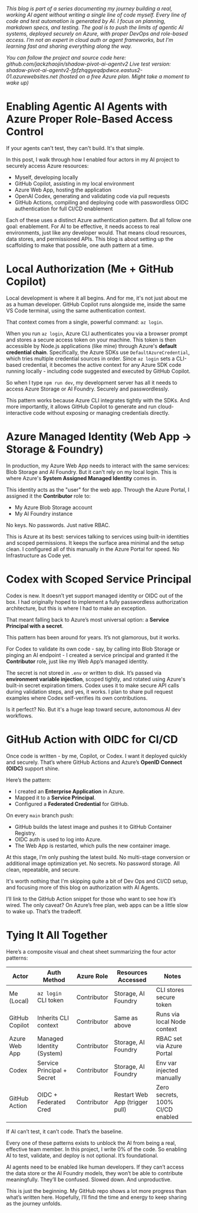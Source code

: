 *This blog is part of a series documenting my journey building a real, working AI agent without writing a single line of code myself. Every line of code and test automation is generated by AI. I focus on planning, markdown specs, and testing. The goal is to push the limits of agentic AI systems, deployed securely on Azure, with proper DevOps and role-based access. I’m not an expert in cloud auth or agent frameworks, but I’m learning fast and sharing everything along the way.*

*You can follow the project and source code here: github.com/jackzhaojin/shadow-pivot-ai-agentv2
Live test version: shadow-pivot-ai-agentv2-fpfzhqgyeqdpdwce.eastus2-01.azurewebsites.net (hosted on a free Azure plan. Might take a moment to wake up)*

# Enabling Agentic AI Agents with Azure Proper Role-Based Access Control

If your agents can't test, they can't build. It's that simple.

In this post, I walk through how I enabled four actors in my AI project to securely access Azure resources:

* Myself, developing locally
* GitHub Copilot, assisting in my local environment
* Azure Web App, hosting the application
* OpenAI Codex, generating and validating code via pull requests
* GitHub Actions, compiling and deploying code with passwordless OIDC authentication for full CI/CD enablement

Each of these uses a distinct Azure authentication pattern. But all follow one goal: enablement. For AI to be effective, it needs access to real environments, just like any developer would. That means cloud resources, data stores, and permissioned APIs. This blog is about setting up the scaffolding to make that possible, one auth pattern at a time.

# Local Authorization (Me + GitHub Copilot)

Local development is where it all begins. And for me, it's not just about me as a human developer. GitHub Copilot runs alongside me, inside the same VS Code terminal, using the same authentication context.

That context comes from a single, powerful command: `az login`.

When you run `az login`, Azure CLI authenticates you via a browser prompt and stores a secure access token on your machine. This token is then accessible by Node.js applications (like mine) through Azure's **default credential chain**. Specifically, the Azure SDKs use `DefaultAzureCredential`, which tries multiple credential sources in order. Since `az login` sets a CLI-based credential, it becomes the active context for any Azure SDK code running locally - including code suggested and executed by GitHub Copilot.

So when I type `npm run dev`, my development server has all it needs to access Azure Storage or AI Foundry. Securely and passwordlessly.

This pattern works because Azure CLI integrates tightly with the SDKs. And more importantly, it allows GitHub Copilot to generate and run cloud-interactive code without exposing or managing credentials directly.

# Azure Managed Identity (Web App → Storage & Foundry)

In production, my Azure Web App needs to interact with the same services: Blob Storage and AI Foundry. But it can't rely on my local login. This is where Azure's **System Assigned Managed Identity** comes in.

This identity acts as the "user" for the web app. Through the Azure Portal, I assigned it the **Contributor** role to:

* My Azure Blob Storage account
* My AI Foundry instance

No keys. No passwords. Just native RBAC.

This is Azure at its best: services talking to services using built-in identities and scoped permissions. It keeps the surface area minimal and the setup clean. I configured all of this manually in the Azure Portal for speed. No Infrastructure as Code yet.

# Codex with Scoped Service Principal

Codex is new. It doesn’t yet support managed identity or OIDC out of the box. I had originally hoped to implement a fully passwordless authorization architecture, but this is where I had to make an exception.

That meant falling back to Azure’s most universal option: a **Service Principal with a secret**.

This pattern has been around for years. It’s not glamorous, but it works.

For Codex to validate its own code - say, by calling into Blob Storage or pinging an AI endpoint - I created a service principal and granted it the **Contributor** role, just like my Web App’s managed identity.

The secret is not stored in `.env` or written to disk. It’s passed via **environment variable injection**, scoped tightly, and rotated using Azure's built-in secret expiration timers. Codex uses it to make secure API calls during validation steps, and yes, it works. I plan to share pull request examples where Codex self-verifies its own contributions.

Is it perfect? No. But it's a huge leap toward secure, autonomous AI dev workflows.

# GitHub Action with OIDC for CI/CD

Once code is written - by me, Copilot, or Codex. I want it deployed quickly and securely. That’s where GitHub Actions and Azure’s **OpenID Connect (OIDC)** support shine.

Here’s the pattern:

* I created an **Enterprise Application** in Azure.
* Mapped it to a **Service Principal**.
* Configured a **Federated Credential** for GitHub.

On every `main` branch push:

* GitHub builds the latest image and pushes it to GitHub Container Registry.
* OIDC auth is used to log into Azure.
* The Web App is restarted, which pulls the new container image.

At this stage, I’m only pushing the latest build. No multi-stage conversion or additional image optimization yet. No secrets. No password storage. All clean, repeatable, and secure.

It's worth nothing that I'm skipping quite a bit of Dev Ops and CI/CD setup, and focusing more of this blog on authorization with AI Agents.

I’ll link to the GitHub Action snippet for those who want to see how it’s wired. The only caveat? On Azure’s free plan, web apps can be a little slow to wake up. That’s the tradeoff.

# Tying It All Together

Here’s a composite visual and cheat sheet summarizing the four actor patterns:

| Actor          | Auth Method                | Azure Role  | Resources Accessed             | Notes                            |
| -------------- | -------------------------- | ----------- | ------------------------------ | -------------------------------- |
| Me (Local)     | `az login` CLI token       | Contributor | Storage, AI Foundry            | CLI stores secure token          |
| GitHub Copilot | Inherits CLI context       | Contributor | Same as above                  | Runs via local Node context      |
| Azure Web App  | Managed Identity (System)  | Contributor | Storage, AI Foundry            | RBAC set via Azure Portal        |
| Codex          | Service Principal + Secret | Contributor | Storage, AI Foundry            | Env var injected manually        |
| GitHub Action  | OIDC + Federated Cred      | Contributor | Restart Web App (trigger pull) | Zero secrets, 100% CI/CD enabled |

If AI can’t test, it can’t code. That’s the baseline.

Every one of these patterns exists to unblock the AI from being a real, effective team member. In this project, I write 0% of the code. So enabling AI to test, validate, and deploy is not optional. It’s foundational.

AI agents need to be enabled like human developers. If they can’t access the data store or the AI Foundry models, they won’t be able to contribute meaningfully. They’ll be confused. Slowed down. And unproductive.

This is just the beginning. My GitHub repo shows a lot more progress than what’s written here. Hopefully, I’ll find the time and energy to keep sharing as the journey unfolds.
